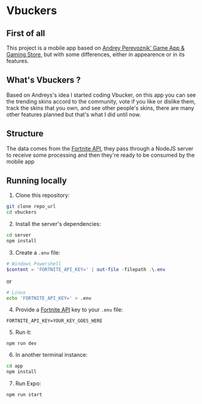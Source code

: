 # Vbuckers

## First of all

This project is a mobile app based on [Andrey Perevoznik' Game App & Gaming Store](https://www.behance.net/gallery/136400243/Game-App-Gaming-Store), but with some differences, either in appearence or in its features. 

## What's Vbuckers ?

Based on Andreys's idea I started coding Vbucker, on this app you can see the trending skins accord to the community, vote if you like or dislike them, track the skins that you own, and see other people's skins, there are many other features planned but that's what I did until now.

## Structure

The data comes from the [Fortnite API](https://fortnite-api.com/), they pass through a NodeJS server to receive some processing and then they're ready to be consumed by the mobile app

## Running locally

1. Clone this repository:

```bash
git clone repo_url
cd vbuckers
```

2. Install the server's dependencies:

```bash
cd server
npm install
```

3. Create a `.env` file:

```powershell
# Windows Powershell
$content = 'FORTNITE_API_KEY=' | out-file -filepath .\.env
```

or

```bash
# Linux
echo 'FORTNITE_API_KEY=' > .env
```

4. Provide a [Fortnite API](https://fortnite-api.com/) key to your ``.env`` file:

```
FORTNITE_API_KEY=YOUR_KEY_GOES_HERE
```

5. Run it:

```
npm run dev
```

6. In another terminal instance:

```bash
cd app
npm install
```

7. Run Expo:

```
npm run start
```



